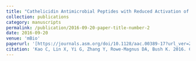 ```yaml
---
title: "Cathelicidin Antimicrobial Peptides with Reduced Activation of Toll-Like Receptor Signaling Have Potent Bactericidal Activity against Colistin-Resistant Bacteria"
collection: publications
category: manuscripts
permalink: /publication/2016-09-20-paper-title-number-2
date: 2016-09-20
venue: 'mBio'
paperurl: '[https://journals.asm.org/doi/10.1128/aac.00389-17?url_ver=Z39.88-2003&rfr_id=ori%3Arid%3Acrossref.org&rfr_dat=cr_pub++0pubmed](https://journals.asm.org/doi/full/10.1128/mbio.01418-16?rfr_dat=cr_pub++0pubmed&url_ver=Z39.88-2003&rfr_id=ori%3Arid%3Acrossref.org)'
citation: 'Kao C, Lin X, Yi G, Zhang Y, Rowe-Magnus DA, Bush K. 2016. Cathelicidin Antimicrobial Peptides with Reduced Activation of Toll-Like Receptor Signaling Have Potent Bactericidal Activity against Colistin-Resistant Bacteria. mBio 7:10.1128/mbio.01418-16. https://doi.org/10.1128/mbio.01418-16'
---
```

